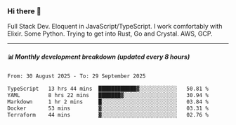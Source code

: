 ### Hi there 👋

Full Stack Dev. Eloquent in JavaScript/TypeScript. I work comfortably with Elixir. Some Python. Trying to get into Rust, Go and Crystal. AWS, GCP.

***

##### 📊 Monthly development breakdown (updated every 8 hours)

<!--START_SECTION:waka-->

```txt
From: 30 August 2025 - To: 29 September 2025

TypeScript   13 hrs 44 mins  ████████████▓░░░░░░░░░░░░   50.81 %
YAML         8 hrs 22 mins   ███████▓░░░░░░░░░░░░░░░░░   30.94 %
Markdown     1 hr 2 mins     █░░░░░░░░░░░░░░░░░░░░░░░░   03.84 %
Docker       53 mins         ▓░░░░░░░░░░░░░░░░░░░░░░░░   03.31 %
Terraform    44 mins         ▓░░░░░░░░░░░░░░░░░░░░░░░░   02.76 %
```

<!--END_SECTION:waka-->
